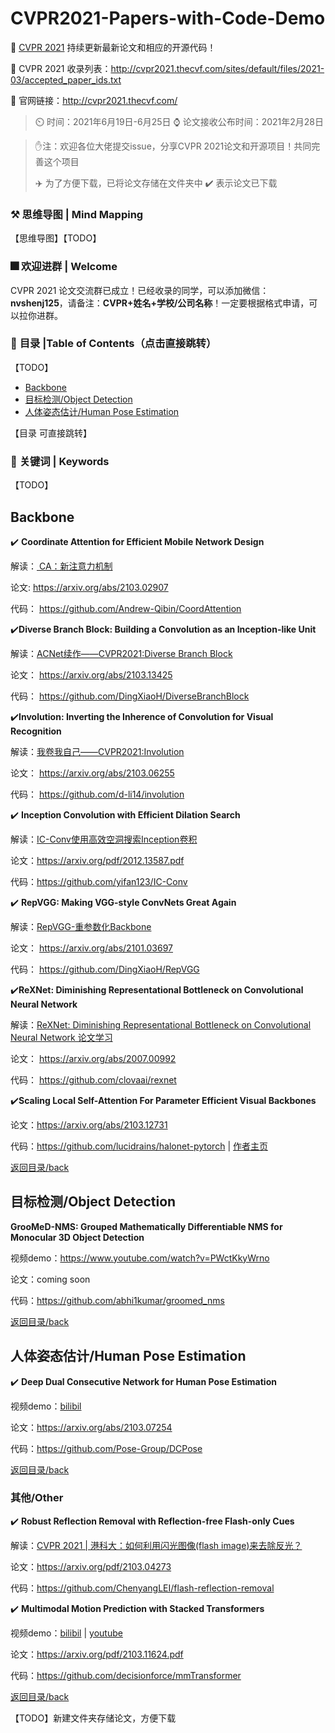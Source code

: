 # CVPR2021-Papers-with-Code-Demo

:star2: [CVPR 2021](http://cvpr2021.thecvf.com/) 持续更新最新论文和相应的开源代码！

:car: CVPR 2021 收录列表：http://cvpr2021.thecvf.com/sites/default/files/2021-03/accepted_paper_ids.txt

:car: 官网链接：http://cvpr2021.thecvf.com/

> :timer_clock: 时间：2021年6月19日-6月25日
> :watch: 论文接收公布时间：2021年2月28日

> :hand: ​注：欢迎各位大佬提交issue，分享CVPR 2021论文和开源项目！共同完善这个项目
>
> :airplane: 为了方便下载，已将论文存储在文件夹中 :heavy_check_mark: 表示论文已下载

### :hammer_and_pick: 思维导图 | Mind Mapping

【思维导图】【TODO】

### **:fireworks: 欢迎进群** | Welcome

CVPR 2021 论文交流群已成立！已经收录的同学，可以添加微信：**nvshenj125**，请备注：**CVPR+姓名+学校/公司名称**！一定要根据格式申请，可以拉你进群。

<a name="Contents"></a>

### :hammer: **目录 |Table of Contents（点击直接跳转）**
【TODO】

- [Backbone](#Backbone)
- [目标检测/Object Detection](#ObjectDetection)
- [人体姿态估计/Human Pose Estimation](#HumanPoseEstimation)

【目录 可直接跳转】

### :key: **关键词** | Keywords
【TODO】

<a name="Backbone"></a>

## Backbone

:heavy_check_mark:  **Coordinate Attention for Efficient Mobile Network Design** 

解读：[ CA：新注意力机制](https://zhuanlan.zhihu.com/p/353764183)

论文:  https://arxiv.org/abs/2103.02907

代码： https://github.com/Andrew-Qibin/CoordAttention

:heavy_check_mark:**Diverse Branch Block: Building a Convolution as an Inception-like Unit**

解读：[ACNet续作——CVPR2021:Diverse Branch Block](https://zhuanlan.zhihu.com/p/360939086)

论文： https://arxiv.org/abs/2103.13425

代码： https://github.com/DingXiaoH/DiverseBranchBlock

:heavy_check_mark:**Involution: Inverting the Inherence of Convolution for Visual Recognition**

解读：[我卷我自己——CVPR2021:Involution](https://zhuanlan.zhihu.com/p/357408252)

论文：  https://arxiv.org/abs/2103.06255

代码：  https://github.com/d-li14/involution

 :heavy_check_mark: **Inception Convolution with Efficient Dilation Search** 

解读：[IC-Conv使用高效空洞搜索Inception卷积](https://zhuanlan.zhihu.com/p/340506749)

论文：https://arxiv.org/pdf/2012.13587.pdf

代码：https://github.com/yifan123/IC-Conv

:heavy_check_mark: **RepVGG: Making VGG-style ConvNets Great Again**

解读：[RepVGG-重参数化Backbone](https://blog.csdn.net/weixin_42096202/article/details/112546234)

论文： https://arxiv.org/abs/2101.03697

代码： https://github.com/DingXiaoH/RepVGG

:heavy_check_mark:**ReXNet: Diminishing Representational Bottleneck on Convolutional Neural Network**

解读：[ReXNet: Diminishing Representational Bottleneck on Convolutional Neural Network 论文学习](https://blog.csdn.net/calvinpaean/article/details/107120053)

论文： https://arxiv.org/abs/2007.00992

代码： https://github.com/clovaai/rexnet

:heavy_check_mark:**Scaling Local Self-Attention For Parameter Efficient Visual Backbones**

论文：https://arxiv.org/abs/2103.12731

代码：https://github.com/lucidrains/halonet-pytorch | [作者主页](https://shlens.github.io/)

[返回目录/back](#Contents)

<a name="ObjectDetection"></a>

## 目标检测/Object Detection

**GrooMeD-NMS: Grouped Mathematically Differentiable NMS for Monocular 3D Object Detection**

视频demo：https://www.youtube.com/watch?v=PWctKkyWrno

论文：coming soon

代码：https://github.com/abhi1kumar/groomed_nms

[返回目录/back](#Contents)

<a name="HumanPoseEstimation"></a>

## 人体姿态估计/Human Pose Estimation

 :heavy_check_mark: **Deep Dual Consecutive Network for Human Pose Estimation**

视频demo：[bilibil](https://www.bilibili.com/video/BV1iy4y177Mf?from=search&seid=10675595845989092503)

论文：https://arxiv.org/abs/2103.07254

代码：https://github.com/Pose-Group/DCPose

[返回目录/back](#Contents)





<a name="Other"></a>

### 其他/Other

 :heavy_check_mark: **Robust Reflection Removal with Reflection-free Flash-only Cues**

解读：[CVPR 2021 | 港科大：如何利用闪光图像(flash image)来去除反光？](https://zhuanlan.zhihu.com/p/358337679)

论文：https://arxiv.org/pdf/2103.04273

代码：https://github.com/ChenyangLEI/flash-reflection-removal





:heavy_check_mark: **Multimodal Motion Prediction with Stacked Transformers**

视频demo：[bilibil](https://www.bilibili.com/video/BV1bV411e7F7/) | [youtube](https://youtu.be/oUZQBGOEBMg)

论文：https://arxiv.org/pdf/2103.11624.pdf

代码：https://github.com/decisionforce/mmTransformer



[返回目录/back](#Contents)

【TODO】新建文件夹存储论文，方便下载